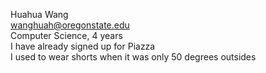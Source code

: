 Huahua Wang  
wanghuah@oregonstate.edu  
Computer Science, 4 years  
I have already signed up for Piazza  
I used to wear shorts when it was only 50 degrees outsides

